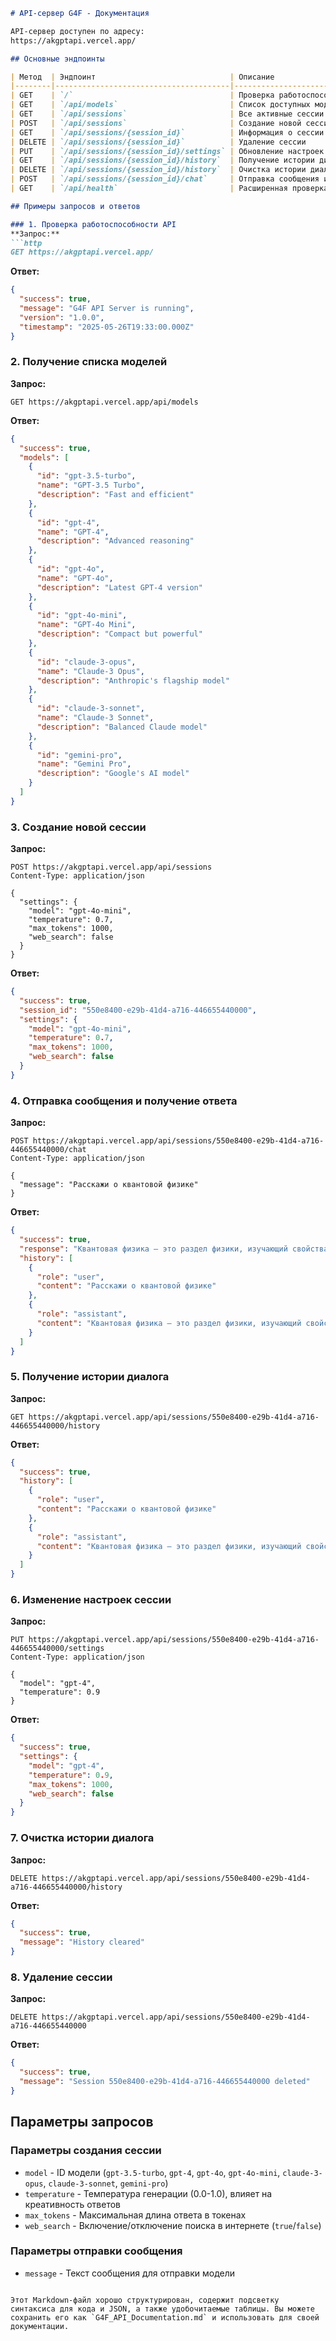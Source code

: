 

```markdown
# API-сервер G4F - Документация

API-сервер доступен по адресу:  
https://akgptapi.vercel.app/

## Основные эндпоинты

| Метод  | Эндпоинт                              | Описание                          |
|--------|---------------------------------------|-----------------------------------|
| GET    | `/`                                   | Проверка работоспособности API    |
| GET    | `/api/models`                         | Список доступных моделей          |
| GET    | `/api/sessions`                       | Все активные сессии               |
| POST   | `/api/sessions`                       | Создание новой сессии             |
| GET    | `/api/sessions/{session_id}`          | Информация о сессии               |
| DELETE | `/api/sessions/{session_id}`          | Удаление сессии                   |
| PUT    | `/api/sessions/{session_id}/settings` | Обновление настроек сессии        |
| GET    | `/api/sessions/{session_id}/history`  | Получение истории диалога         |
| DELETE | `/api/sessions/{session_id}/history`  | Очистка истории диалога           |
| POST   | `/api/sessions/{session_id}/chat`     | Отправка сообщения и получение ответа |
| GET    | `/api/health`                         | Расширенная проверка работоспособности |

## Примеры запросов и ответов

### 1. Проверка работоспособности API
**Запрос:**
```http
GET https://akgptapi.vercel.app/
```

**Ответ:**
```json
{
  "success": true,
  "message": "G4F API Server is running",
  "version": "1.0.0",
  "timestamp": "2025-05-26T19:33:00.000Z"
}
```

### 2. Получение списка моделей
**Запрос:**
```http
GET https://akgptapi.vercel.app/api/models
```

**Ответ:**
```json
{
  "success": true,
  "models": [
    {
      "id": "gpt-3.5-turbo",
      "name": "GPT-3.5 Turbo",
      "description": "Fast and efficient"
    },
    {
      "id": "gpt-4",
      "name": "GPT-4",
      "description": "Advanced reasoning"
    },
    {
      "id": "gpt-4o",
      "name": "GPT-4o",
      "description": "Latest GPT-4 version"
    },
    {
      "id": "gpt-4o-mini",
      "name": "GPT-4o Mini",
      "description": "Compact but powerful"
    },
    {
      "id": "claude-3-opus",
      "name": "Claude-3 Opus",
      "description": "Anthropic's flagship model"
    },
    {
      "id": "claude-3-sonnet",
      "name": "Claude-3 Sonnet",
      "description": "Balanced Claude model"
    },
    {
      "id": "gemini-pro",
      "name": "Gemini Pro",
      "description": "Google's AI model"
    }
  ]
}
```

### 3. Создание новой сессии
**Запрос:**
```http
POST https://akgptapi.vercel.app/api/sessions
Content-Type: application/json

{
  "settings": {
    "model": "gpt-4o-mini",
    "temperature": 0.7,
    "max_tokens": 1000,
    "web_search": false
  }
}
```

**Ответ:**
```json
{
  "success": true,
  "session_id": "550e8400-e29b-41d4-a716-446655440000",
  "settings": {
    "model": "gpt-4o-mini",
    "temperature": 0.7,
    "max_tokens": 1000,
    "web_search": false
  }
}
```

### 4. Отправка сообщения и получение ответа
**Запрос:**
```http
POST https://akgptapi.vercel.app/api/sessions/550e8400-e29b-41d4-a716-446655440000/chat
Content-Type: application/json

{
  "message": "Расскажи о квантовой физике"
}
```

**Ответ:**
```json
{
  "success": true,
  "response": "Квантовая физика — это раздел физики, изучающий свойства и поведение материи и энергии на атомном и субатомном уровнях. Она возникла в начале XX века и произвела революцию в нашем понимании микромира...",
  "history": [
    {
      "role": "user",
      "content": "Расскажи о квантовой физике"
    },
    {
      "role": "assistant",
      "content": "Квантовая физика — это раздел физики, изучающий свойства и поведение материи и энергии на атомном и субатомном уровнях. Она возникла в начале XX века и произвела революцию в нашем понимании микромира..."
    }
  ]
}
```

### 5. Получение истории диалога
**Запрос:**
```http
GET https://akgptapi.vercel.app/api/sessions/550e8400-e29b-41d4-a716-446655440000/history
```

**Ответ:**
```json
{
  "success": true,
  "history": [
    {
      "role": "user",
      "content": "Расскажи о квантовой физике"
    },
    {
      "role": "assistant",
      "content": "Квантовая физика — это раздел физики, изучающий свойства и поведение материи и энергии на атомном и субатомном уровнях. Она возникла в начале XX века и произвела революцию в нашем понимании микромира..."
    }
  ]
}
```

### 6. Изменение настроек сессии
**Запрос:**
```http
PUT https://akgptapi.vercel.app/api/sessions/550e8400-e29b-41d4-a716-446655440000/settings
Content-Type: application/json

{
  "model": "gpt-4",
  "temperature": 0.9
}
```

**Ответ:**
```json
{
  "success": true,
  "settings": {
    "model": "gpt-4",
    "temperature": 0.9,
    "max_tokens": 1000,
    "web_search": false
  }
}
```

### 7. Очистка истории диалога
**Запрос:**
```http
DELETE https://akgptapi.vercel.app/api/sessions/550e8400-e29b-41d4-a716-446655440000/history
```

**Ответ:**
```json
{
  "success": true,
  "message": "History cleared"
}
```

### 8. Удаление сессии
**Запрос:**
```http
DELETE https://akgptapi.vercel.app/api/sessions/550e8400-e29b-41d4-a716-446655440000
```

**Ответ:**
```json
{
  "success": true,
  "message": "Session 550e8400-e29b-41d4-a716-446655440000 deleted"
}
```

## Параметры запросов

### Параметры создания сессии
- `model` - ID модели (`gpt-3.5-turbo`, `gpt-4`, `gpt-4o`, `gpt-4o-mini`, `claude-3-opus`, `claude-3-sonnet`, `gemini-pro`)
- `temperature` - Температура генерации (0.0-1.0), влияет на креативность ответов
- `max_tokens` - Максимальная длина ответа в токенах
- `web_search` - Включение/отключение поиска в интернете (`true`/`false`)

### Параметры отправки сообщения
- `message` - Текст сообщения для отправки модели
```

Этот Markdown-файл хорошо структурирован, содержит подсветку синтаксиса для кода и JSON, а также удобочитаемые таблицы. Вы можете сохранить его как `G4F_API_Documentation.md` и использовать для своей документации.
